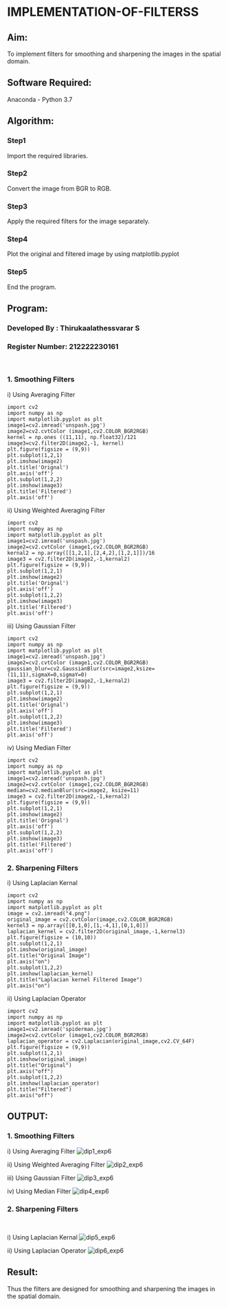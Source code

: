 # IMPLEMENTATION-OF-FILTERSS
## Aim:
To implement filters for smoothing and sharpening the images in the spatial domain.

## Software Required:
Anaconda - Python 3.7

## Algorithm:
### Step1
Import the required libraries. 

### Step2
Convert the image from BGR to RGB.

### Step3
Apply the required filters for the image separately.

### Step4
Plot the original and filtered image by using matplotlib.pyplot

### Step5
End the program. 

## Program:
### Developed By   : Thirukaalathessvarar S
### Register Number: 212222230161
</br>

### 1. Smoothing Filters

i) Using Averaging Filter
```
import cv2
import numpy as np
import matplotlib.pyplot as plt
image1=cv2.imread('unspash.jpg')
image2=cv2.cvtColor (image1,cv2.COLOR_BGR2RGB) 
kernel = np.ones ((11,11), np.float32)/121
image3=cv2.filter2D(image2,-1, kernel)
plt.figure(figsize = (9,9))
plt.subplot(1,2,1) 
plt.imshow(image2)
plt.title('Orignal') 
plt.axis('off')
plt.subplot(1,2,2)
plt.imshow(image3)
plt.title('Filtered')
plt.axis('off')
```
ii) Using Weighted Averaging Filter
```
import cv2
import numpy as np
import matplotlib.pyplot as plt
image1=cv2.imread('unspash.jpg')
image2=cv2.cvtColor (image1,cv2.COLOR_BGR2RGB) 
kernal2 = np.array([[1,2,1],[2,4,2],[1,2,1]])/16 
image3 = cv2.filter2D(image2,-1,kernal2)
plt.figure(figsize = (9,9))
plt.subplot(1,2,1) 
plt.imshow(image2)
plt.title('Orignal') 
plt.axis('off')
plt.subplot(1,2,2)
plt.imshow(image3)
plt.title('Filtered')
plt.axis('off')
```
iii) Using Gaussian Filter
```
import cv2
import numpy as np
import matplotlib.pyplot as plt
image1=cv2.imread('unspash.jpg')
image2=cv2.cvtColor (image1,cv2.COLOR_BGR2RGB) 
gaussian_blur=cv2.GaussianBlur(src=image2,ksize=(11,11),sigmaX=0,sigmaY=0)
image3 = cv2.filter2D(image2,-1,kernal2)
plt.figure(figsize = (9,9))
plt.subplot(1,2,1) 
plt.imshow(image2)
plt.title('Orignal') 
plt.axis('off')
plt.subplot(1,2,2)
plt.imshow(image3)
plt.title('Filtered')
plt.axis('off')
```

iv) Using Median Filter
```
import cv2
import numpy as np
import matplotlib.pyplot as plt
image1=cv2.imread('unspash.jpg')
image2=cv2.cvtColor (image1,cv2.COLOR_BGR2RGB) 
median=cv2.medianBlur(src=image2, ksize=11)
image3 = cv2.filter2D(image2,-1,kernal2)
plt.figure(figsize = (9,9))
plt.subplot(1,2,1) 
plt.imshow(image2)
plt.title('Orignal') 
plt.axis('off')
plt.subplot(1,2,2)
plt.imshow(image3)
plt.title('Filtered')
plt.axis('off')
```

### 2. Sharpening Filters
i) Using Laplacian Kernal
```
import cv2
import numpy as np
import matplotlib.pyplot as plt
image = cv2.imread("4.png")
original_image = cv2.cvtColor(image,cv2.COLOR_BGR2RGB)
kernel3 = np.array([[0,1,0],[1,-4,1],[0,1,0]])
laplacian_kernel = cv2.filter2D(original_image,-1,kernel3)
plt.figure(figsize = (10,10))
plt.subplot(1,2,1)
plt.imshow(original_image)
plt.title("Original Image")
plt.axis("on")
plt.subplot(1,2,2)
plt.imshow(laplacian_kernel)
plt.title("Laplacian kernel Filtered Image")
plt.axis("on")
```
ii) Using Laplacian Operator
```
import cv2
import numpy as np
import matplotlib.pyplot as plt
image1=cv2.imread('spiderman.jpg')
image2=cv2.cvtColor (image1,cv2.COLOR_BGR2RGB) 
laplacian_operator = cv2.Laplacian(original_image,cv2.CV_64F)
plt.figure(figsize = (9,9))
plt.subplot(1,2,1)
plt.imshow(original_image)
plt.title("Original")
plt.axis("off")
plt.subplot(1,2,2)
plt.imshow(laplacian_operator)
plt.title("Filtered")
plt.axis("off")
```

## OUTPUT:
### 1. Smoothing Filters

i) Using Averaging Filter
![dip1_exp6](https://github.com/Thirukaalathessvarar-S/IMPLEMENTATION-OF-FILTERSS/assets/121166390/883b22e8-6fb8-41f0-803b-187ad4464b72)

ii) Using Weighted Averaging Filter
![dip2_exp6](https://github.com/Thirukaalathessvarar-S/IMPLEMENTATION-OF-FILTERSS/assets/121166390/43809522-2033-4047-90c9-cde9b19339c9)


iii) Using Gaussian Filter
![dip3_exp6](https://github.com/Thirukaalathessvarar-S/IMPLEMENTATION-OF-FILTERSS/assets/121166390/57405af1-8a74-4a49-a751-4f5705ec3b1a)


iv) Using Median Filter
![dip4_exp6](https://github.com/Thirukaalathessvarar-S/IMPLEMENTATION-OF-FILTERSS/assets/121166390/52dadf7e-3de4-4e41-96d2-4d5f22a0762f)


### 2. Sharpening Filters
</br>

i) Using Laplacian Kernal
![dip5_exp6](https://github.com/Thirukaalathessvarar-S/IMPLEMENTATION-OF-FILTERSS/assets/121166390/2dc9b409-3dd5-49f2-ac28-ba3f8c71588d)


ii) Using Laplacian Operator
![dip6_exp6](https://github.com/Thirukaalathessvarar-S/IMPLEMENTATION-OF-FILTERSS/assets/121166390/c955a006-93a9-47aa-9f28-b3710e5b7766)


## Result:
Thus the filters are designed for smoothing and sharpening the images in the spatial domain.

